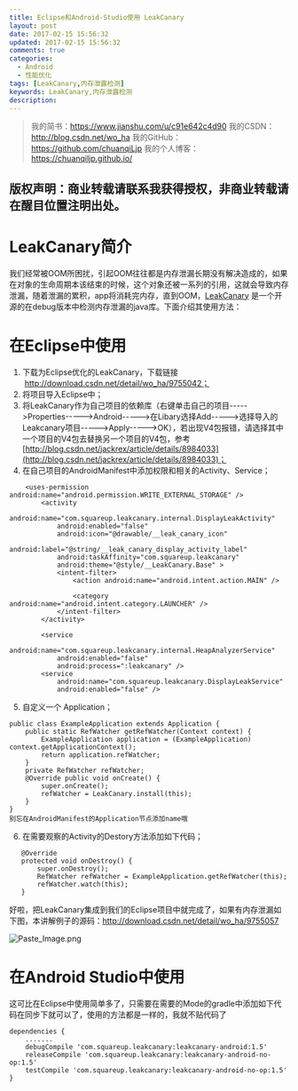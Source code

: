 ```yaml
---
title: Eclipse和Android-Studio使用 LeakCanary
layout: post
date: 2017-02-15 15:56:32
updated: 2017-02-15 15:56:32
comments: true
categories:
  - Android
  - 性能优化
tags: [LeakCanary,内存泄露检测]
keywords: LeakCanary,内存泄露检测
description:
---
```


>我的简书：https://www.jianshu.com/u/c91e642c4d90
我的CSDN：http://blog.csdn.net/wo_ha
我的GitHub：https://github.com/chuanqiLjp
我的个人博客：https://chuanqiljp.github.io/

## 版权声明：商业转载请联系我获得授权，非商业转载请在醒目位置注明出处。

# LeakCanary简介

我们经常被OOM所困扰，引起OOM往往都是内存泄漏长期没有解决造成的，如果在对象的生命周期本该结束的时候，这个对象还被一系列的引用，这就会导致内存泄漏，随着泄漏的累积，app将消耗完内存，直到OOM，[LeakCanary](https://github.com/square/leakcanary) 是一个开源的在debug版本中检测内存泄漏的java库。下面介绍其使用方法：
# 在Eclipse中使用
1. 下载为Eclipse优化的LeakCanary，下载链接  http://download.csdn.net/detail/wo_ha/9755042；
2. 将项目导入Eclipse中；
3. 将LeakCanary作为自己项目的依赖库（右键单击自己的项目----->Properties----->Android----->在Libary选择Add----->选择导入的Leakcanary项目----->Apply----->OK），若出现V4包报错，请选择其中一个项目的V4包去替换另一个项目的V4包，参考[http://blog.csdn.net/jackrex/article/details/8984033](http://blog.csdn.net/jackrex/article/details/8984033)；
4. 在自己项目的AndroidManifest中添加权限和相关的Activity、Service；
```
    <uses-permission android:name="android.permission.WRITE_EXTERNAL_STORAGE" />
        <activity
            android:name="com.squareup.leakcanary.internal.DisplayLeakActivity"
            android:enabled="false"
            android:icon="@drawable/__leak_canary_icon"
            android:label="@string/__leak_canary_display_activity_label"
            android:taskAffinity="com.squareup.leakcanary"
            android:theme="@style/__LeakCanary.Base" >
            <intent-filter>
                <action android:name="android.intent.action.MAIN" />

                <category android:name="android.intent.category.LAUNCHER" />
            </intent-filter>
        </activity>

        <service
            android:name="com.squareup.leakcanary.internal.HeapAnalyzerService"
            android:enabled="false"
            android:process=":leakcanary" />
        <service
            android:name="com.squareup.leakcanary.DisplayLeakService"
            android:enabled="false" />
```

5. 自定义一个 Application；
```
public class ExampleApplication extends Application {
    public static RefWatcher getRefWatcher(Context context) {
        ExampleApplication application = (ExampleApplication) context.getApplicationContext();
        return application.refWatcher;
    }
    private RefWatcher refWatcher;
    @Override public void onCreate() {
        super.onCreate();
        refWatcher = LeakCanary.install(this);
    }
}
别忘在AndroidManifest的Application节点添加name哦
```
6. 在需要观察的Activity的Destory方法添加如下代码；
 ```
    @Override
    protected void onDestroy() {
        super.onDestroy();
        RefWatcher refWatcher = ExampleApplication.getRefWatcher(this);
        refWatcher.watch(this);
    }
```
好啦，把LeakCanary集成到我们的Eclipse项目中就完成了，如果有内存泄漏如下图，本讲解例子的源码：http://download.csdn.net/detail/wo_ha/9755057

![Paste_Image.png](http://upload-images.jianshu.io/upload_images/4143664-451ba18e6c8186c2.png?imageMogr2/auto-orient/strip%7CimageView2/2/w/1240)

# 在Android Studio中使用
这可比在Eclipse中使用简单多了，只需要在需要的Mode的gradle中添加如下代码在同步下就可以了，使用的方法都是一样的，我就不贴代码了
```
dependencies {
    .......
    debugCompile 'com.squareup.leakcanary:leakcanary-android:1.5'
    releaseCompile 'com.squareup.leakcanary:leakcanary-android-no-op:1.5'
    testCompile 'com.squareup.leakcanary:leakcanary-android-no-op:1.5'
}
```
